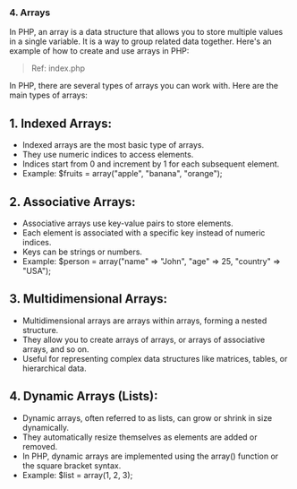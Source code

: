 ### 4. Arrays

In PHP, an array is a data structure that allows you to store multiple values in a single variable. It is a way to group related data together. Here's an example of how to create and use arrays in PHP:

> Ref: index.php

In PHP, there are several types of arrays you can work with. Here are the main types of arrays:

## 1. Indexed Arrays:
- Indexed arrays are the most basic type of arrays.
- They use numeric indices to access elements.
- Indices start from 0 and increment by 1 for each subsequent element.
- Example: $fruits = array("apple", "banana", "orange");

## 2. Associative Arrays:
- Associative arrays use key-value pairs to store elements.
- Each element is associated with a specific key instead of numeric indices.
- Keys can be strings or numbers.
- Example: $person = array("name" => "John", "age" => 25, "country" => "USA");

## 3. Multidimensional Arrays:
- Multidimensional arrays are arrays within arrays, forming a nested structure.
- They allow you to create arrays of arrays, or arrays of associative arrays, and so on.
- Useful for representing complex data structures like matrices, tables, or hierarchical data.

## 4. Dynamic Arrays (Lists):
- Dynamic arrays, often referred to as lists, can grow or shrink in size dynamically.
- They automatically resize themselves as elements are added or removed.
- In PHP, dynamic arrays are implemented using the array() function or the square bracket syntax.
- Example: $list = array(1, 2, 3);